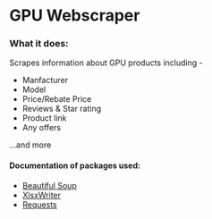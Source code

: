 # GPU Webscraper

### What it does: 
Scrapes information about GPU products including -
- Manfacturer
- Model
- Price/Rebate Price
- Reviews & Star rating
- Product link
- Any offers

...and more

#### Documentation of packages used:
- [Beautiful Soup](https://www.crummy.com/software/BeautifulSoup/bs4/doc/)
- [XlsxWriter](https://xlsxwriter.readthedocs.io/)
- [Requests](https://2.python-requests.org/en/master/)

